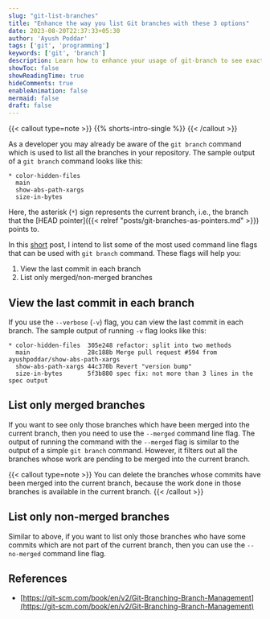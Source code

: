 ```yaml
---
slug: "git-list-branches"
title: "Enhance the way you list Git branches with these 3 options"
date: 2023-08-20T22:37:33+05:30
author: 'Ayush Poddar'
tags: ['git', 'programming']
keywords: ['git', 'branch']
description: Learn how to enhance your usage of git-branch to see exactly what you want to see
showToc: false
showReadingTime: true
hideComments: true
enableAnimation: false
mermaid: false
draft: false
---
```


{{< callout type=note >}}
{{% shorts-intro-single %}}
{{< /callout >}}

As a developer you may already be aware of the `git branch` command which is used to list all the
branches in your repository. The sample output of a `git branch` command looks like this:

```text
* color-hidden-files
  main
  show-abs-path-xargs
  size-in-bytes
```

Here, the asterisk (`*`) sign represents the current branch, i.e., the branch that the [HEAD
pointer]({{< relref "posts/git-branches-as-pointers.md" >}}) points to.

In this [short](/shorts) post, I intend to list some of the most used command line flags that can be
used with `git branch` command. These flags will help you:
1. View the last commit in each branch
2. List only merged/non-merged branches

## View the last commit in each branch
If you use the `--verbose` (`-v`) flag, you can view the last commit in each branch. The sample
output of running `-v` flag looks like this:

```text
* color-hidden-files  305e248 refactor: split into two methods
  main                28c188b Merge pull request #594 from ayushpoddar/show-abs-path-xargs
  show-abs-path-xargs 44c370b Revert "version bump"
  size-in-bytes       5f3b880 spec fix: not more than 3 lines in the spec output
```

## List only merged branches
If you want to see only those branches which have been merged into the current branch, then you need
to use the `--merged` command line flag. The output of running the command with the `--merged` flag
is similar to the output of a simple `git branch` command. However, it filters out all the branches
whose work are pending to be merged into the current branch.

{{< callout type=note >}}
You can delete the branches whose commits have been merged into the current branch, because the work
done in those branches is available in the current branch.
{{< /callout >}}

## List only non-merged branches
Similar to above, if you want to list only those branches who have some commits which are not part
of the current branch, then you can use the `--no-merged` command line flag.

## References
- [https://git-scm.com/book/en/v2/Git-Branching-Branch-Management](https://git-scm.com/book/en/v2/Git-Branching-Branch-Management)
